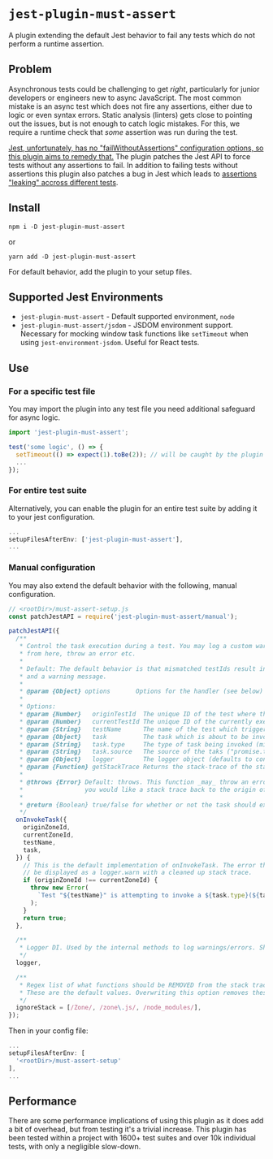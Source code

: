 # `jest-plugin-must-assert`

A plugin extending the default Jest behavior to fail any tests which do not
perform a runtime assertion.

## Problem

Asynchronous tests could be challenging to get _right_, particularly for junior
developers or engineers new to async JavaScript. The most common mistake is an async
test which does not fire any assertions, either due to logic or even syntax errors.
Static analysis (linters) gets close to pointing out the issues, but is not enough to catch logic mistakes.
For this, we require a runtime check that _some_ assertion was run during the test.

[Jest, unfortunately, has no "failWithoutAssertions" configuration options, so this plugin aims to remedy that.](https://github.com/facebook/jest/issues/2209)
The plugin patches the Jest API to force tests without any assertions to fail. In addition
to failing tests without assertions this plugin also patches a bug in Jest which
leads to [assertions "leaking" accross different tests](https://github.com/facebook/jest/issues/8297).

## Install

`npm i -D jest-plugin-must-assert`

or

`yarn add -D jest-plugin-must-assert`

For default behavior, add the plugin to your setup files.

## Supported Jest Environments

- `jest-plugin-must-assert` - Default supported environment, `node`
- `jest-plugin-must-assert/jsdom` - JSDOM environment support. Necessary for
  mocking window task functions like `setTimeout` when using `jest-environment-jsdom`.
  Useful for React tests.

## Use

### For a specific test file

You may import the plugin into any test file you need additional safeguard for async logic.

```js
import 'jest-plugin-must-assert';

test('some logic', () => {
  setTimeout(() => expect(1).toBe(2)); // will be caught by the plugin
  ...
});
```

### For entire test suite

Alternatively, you can enable the plugin for an entire test suite by adding it
to your jest configuration.

```js
...
setupFilesAfterEnv: ['jest-plugin-must-assert'],
...
```

### Manual configuration

You may also extend the default behavior with the following, manual configuration.

```js
// <rootDir>/must-assert-setup.js
const patchJestAPI = require('jest-plugin-must-assert/manual');

patchJestAPI({
  /**
   * Control the task execution during a test. You may log a custom warning message
   * from here, throw an error etc.
   *
   * Default: The default behavior is that mismatched testIds result in ignoring of the task
   * and a warning message.
   *
   * @param {Object} options       Options for the handler (see below)
   *
   * Options:
   * @param {Number}   originTestId  The unique ID of the test where the task is oginating from
   * @param {Number}   currentTestId The unique ID of the currently executing test
   * @param {String}   testName      The name of the test which triggered this event
   * @param {Object}   task          The task which is about to be invoked
   * @param {String}   task.type     The type of task being invoked (micro/macro task)
   * @param {String}   task.source   The source of the taks ("promise.then", "setTimeout" etc)
   * @param {Object}   logger        The logger object (defaults to console)
   * @param {Function} getStackTrace Returns the stack-trace of the stack
   *
   * @throws {Error} Default: throws. This function _may_ throw an error instead of logging it if
   *                 you would like a stack trace back to the origin of the task being ignored.
   *
   * @return {Boolean} true/false for whether or not the task should execute
   */
  onInvokeTask({
    originZoneId,
    currentZoneId,
    testName,
    task,
  }) {
    // This is the default implementation of onInvokeTask. The error thrown will
    // be displayed as a logger.warn with a cleaned up stack trace.
    if (originZoneId !== currentZoneId) {
      throw new Error(
        `Test "${testName}" is attempting to invoke a ${task.type}(${task.source}) after test completion. Ignoring`
      );
    }
    return true;
  },

  /**
   * Logger DI. Used by the internal methods to log warnings/errors. Should match console API.
   */
  logger,

  /**
   * Regex list of what functions should be REMOVED from the stack traces of cancelled tasks.
   * These are the default values. Overwriting this option removes these values
   */
  ignoreStack = [/Zone/, /zone\.js/, /node_modules/],
});
```

Then in your config file:

```js
...
setupFilesAfterEnv: [
  '<rootDir>/must-assert-setup'
],
...
```

## Performance

There are some performance implications of using this plugin as it does add a bit of
overhead, but from testing it's a trivial increase. This plugin has been tested
within a project with 1600+ test suites and over 10k individual tests, with only a negligible slow-down.
